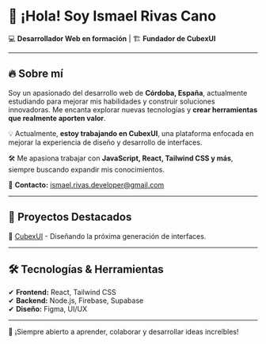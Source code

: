 # 👋 ¡Hola! Soy Ismael Rivas Cano  

💻 **Desarrollador Web en formación** | 🏗️ **Fundador de CubexUI**  

---

## 🔥 Sobre mí  
Soy un apasionado del desarrollo web de **Córdoba, España**, actualmente estudiando para mejorar mis habilidades y construir soluciones innovadoras. Me encanta explorar nuevas tecnologías y **crear herramientas que realmente aporten valor**.  

💡 Actualmente, **estoy trabajando en CubexUI**, una plataforma enfocada en mejorar la experiencia de diseño y desarrollo de interfaces.  

🛠️ Me apasiona trabajar con **JavaScript, React, Tailwind CSS y más**, siempre buscando expandir mis conocimientos.  

📧 **Contacto:** ismael.rivas.developer@gmail.com  

---

## 🚀 Proyectos Destacados  
🔹 [CubexUI](https://github.com/Ismael-Rvas/Cubex-UI) - Diseñando la próxima generación de interfaces.  

---

## 🛠️ Tecnologías & Herramientas  
✔ **Frontend:** React, Tailwind CSS  
✔ **Backend:** Node.js, Firebase, Supabase  
✔ **Diseño:** Figma, UI/UX  

---

💬 ¡Siempre abierto a aprender, colaborar y desarrollar ideas increíbles!  
